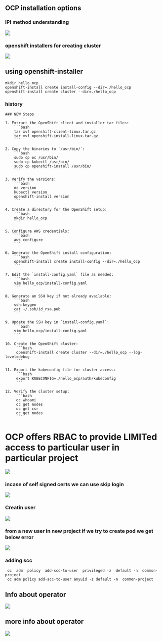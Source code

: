 ## OCP installation options 

### IPI method understanding 

<img src="ipi.png">

### openshift installers for creating cluster 

<img src="ocp1.png">

## using openshift-installer 

```
mkdir hello_ocp
openshift-install create install-config --dir=./hello_ocp 
openshift-install create cluster --dir=./hello_ocp

```

### history 

```
### NEW Steps

1. Extract the OpenShift client and installer tar files:
    ```bash
    tar xvf openshift-client-linux.tar.gz
    tar xvf openshift-install-linux.tar.gz
    ```

2. Copy the binaries to `/usr/bin/`:
    ```bash
    sudo cp oc /usr/bin/
    sudo cp kubectl /usr/bin/
    sudo cp openshift-install /usr/bin/
    ```

3. Verify the versions:
    ```bash
    oc version
    kubectl version
    openshift-install version
    ```

4. Create a directory for the OpenShift setup:
    ```bash
    mkdir hello_ocp
    ```

5. Configure AWS credentials:
    ```bash
    aws configure
    ```

6. Generate the OpenShift install configuration:
    ```bash
    openshift-install create install-config --dir=./hello_ocp
    ```

7. Edit the `install-config.yaml` file as needed:
    ```bash
    vim hello_ocp/install-config.yaml
    ```

8. Generate an SSH key if not already available:
    ```bash
    ssh-keygen
    cat ~/.ssh/id_rsa.pub
    ```

9. Update the SSH key in `install-config.yaml`:
    ```bash
    vim hello_ocp/install-config.yaml
    ```

10. Create the OpenShift cluster:
     ```bash
     openshift-install create cluster --dir=./hello_ocp --log-level=debug
     ```

11. Export the kubeconfig file for cluster access:
     ```bash
     export KUBECONFIG=./hello_ocp/auth/kubeconfig
     ```

12. Verify the cluster setup:
     ```bash
     oc whoami
     oc get nodes
     oc get csr
     oc get nodes
     ```
```

# OCP offers RBAC to provide LIMITed access to particular user in particular project 

<img src="proj1.png">


### incase of self signed certs we can use skip login 

<img src="skl.png">

### Creatin user 

<img src="user1.png">

### from a new user in new project if we try to create pod we get below error

<img src="user2.png">

### adding scc

```
 oc  adm  policy  add-scc-to-user  privileged -z  default -n  common-project 
 oc adm policy add-scc-to-user anyuid -z default -n  common-project 
 ```

 ## Info about operator 

 <img src="ops.png">

 ## more info about operator 

 <img src="ops1.png">